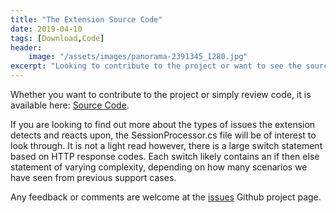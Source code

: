 ```yaml
---
title: "The Extension Source Code"
date: 2019-04-10
tags: [Download,Code]
header:
    image: "/assets/images/panorama-2391345_1280.jpg"
excerpt: "Looking to contribute to the project or want to see the source code in the extension?"
---
```

Whether you want to contribute to the project or simply review code, it is available here: <a href="https://aka.ms/O365FiddlerExtensionCode" target="_blank">Source Code</a>.

If you are looking to find out more about the types of issues the extension detects and reacts upon, the SessionProcessor.cs file will be of interest to look through. It is not a light read however, there is a large switch statement based on HTTP response codes. Each switch likely contains an if then else statement of varying complexity, depending on how many scenarios we have seen from previous support cases.

Any feedback or comments are welcome at the <a href="https://aka.ms/O365FiddlerExtensionIssues" target="_blank">issues</a> Github project page.